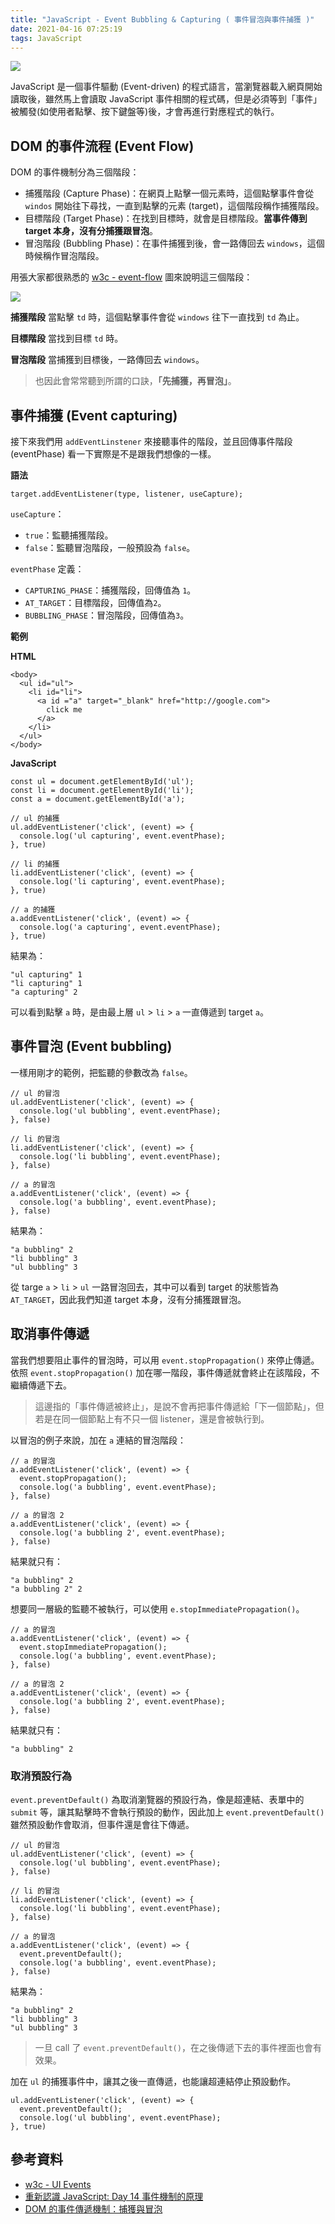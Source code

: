 ```yaml
---
title: "JavaScript - Event Bubbling & Capturing ( 事件冒泡與事件捕獲 )"
date: 2021-04-16 07:25:19
tags: JavaScript
---
```

![](/uploads/note.jpg)

JavaScript 是一個事件驅動 (Event-driven) 的程式語言，當瀏覽器載入網頁開始讀取後，雖然馬上會讀取 JavaScript 事件相關的程式碼，但是必須等到「事件」被觸發(如使用者點擊、按下鍵盤等)後，才會再進行對應程式的執行。
<!-- more -->
## DOM 的事件流程 (Event Flow)

DOM 的事件機制分為三個階段：
* 捕獲階段 (Capture Phase)：在網頁上點擊一個元素時，這個點擊事件會從 `windos` 開始往下尋找，一直到點擊的元素 (target)，這個階段稱作捕獲階段。
* 目標階段 (Target Phase)：在找到目標時，就會是目標階段。**當事件傳到 target 本身，沒有分捕獲跟冒泡**。
* 冒泡階段 (Bubbling Phase)：在事件捕獲到後，會一路傳回去 `windows`，這個時候稱作冒泡階段。

用張大家都很熟悉的 [w3c - event-flow](https://www.w3.org/TR/DOM-Level-3-Events/#event-flow) 圖來說明這三個階段：

![](https://www.w3.org/TR/DOM-Level-3-Events/images/eventflow.svg)

**捕獲階段**
當點擊 `td` 時，這個點擊事件會從 `windows` 往下一直找到 `td` 為止。

**目標階段**
當找到目標 `td` 時。

**冒泡階段**
當捕獲到目標後，一路傳回去 `windows`。

>也因此會常常聽到所謂的口訣，**「先捕獲，再冒泡」**。

## 事件捕獲 (Event capturing)

接下來我們用 `addEventLinstener` 來接聽事件的階段，並且回傳事件階段 (eventPhase) 看一下實際是不是跟我們想像的一樣。

**語法**
```javascript=
target.addEventListener(type, listener, useCapture);
```
`useCapture`：

* `true`：監聽捕獲階段。
* `false`：監聽冒泡階段，一般預設為 `false`。

`eventPhase` 定義：

* `CAPTURING_PHASE`：捕獲階段，回傳值為 `1`。
* `AT_TARGET`：目標階段，回傳值為`2`。
* `BUBBLING_PHASE`：冒泡階段，回傳值為`3`。

**範例**

**HTML**

```html=
<body>
  <ul id="ul">
    <li id="li">
      <a id ="a" target="_blank" href="http://google.com">
        click me
      </a>
    </li>
  </ul>
</body>
```
**JavaScript**

```javascript=
const ul = document.getElementById('ul');
const li = document.getElementById('li');
const a = document.getElementById('a');

// ul 的捕獲
ul.addEventListener('click', (event) => {
  console.log('ul capturing', event.eventPhase);
}, true)

// li 的捕獲
li.addEventListener('click', (event) => {
  console.log('li capturing', event.eventPhase);
}, true)

// a 的捕獲
a.addEventListener('click', (event) => {
  console.log('a capturing', event.eventPhase);
}, true)
```

結果為：

```javascript=
"ul capturing" 1
"li capturing" 1
"a capturing" 2
```

可以看到點擊 `a` 時，是由最上層 `ul` > `li` > `a` 一直傳遞到 target `a`。

## 事件冒泡 (Event bubbling)

一樣用剛才的範例，把監聽的參數改為 `false`。

```javascript=
// ul 的冒泡
ul.addEventListener('click', (event) => {
  console.log('ul bubbling', event.eventPhase);
}, false)

// li 的冒泡
li.addEventListener('click', (event) => {
  console.log('li bubbling', event.eventPhase);
}, false)

// a 的冒泡
a.addEventListener('click', (event) => {
  console.log('a bubbling', event.eventPhase);
}, false)
```
結果為：

```javascript=
"a bubbling" 2
"li bubbling" 3
"ul bubbling" 3
```

從 targe `a` > `li` > `ul` 一路冒泡回去，其中可以看到 target 的狀態皆為 `AT_TARGET`，因此我們知道 target 本身，沒有分捕獲跟冒泡。

## 取消事件傳遞

當我們想要阻止事件的冒泡時，可以用 `event.stopPropagation()` 來停止傳遞。依照 `event.stopPropagation()` 加在哪一階段，事件傳遞就會終止在該階段，不繼續傳遞下去。

>這邊指的「事件傳遞被終止」，是說不會再把事件傳遞給「下一個節點」，但若是在同一個節點上有不只一個 listener，還是會被執行到。

以冒泡的例子來說，加在 `a` 連結的冒泡階段：

```javascript=
// a 的冒泡
a.addEventListener('click', (event) => {
  event.stopPropagation();
  console.log('a bubbling', event.eventPhase);
}, false)

// a 的冒泡 2
a.addEventListener('click', (event) => {
  console.log('a bubbling 2', event.eventPhase);
}, false)
```

結果就只有：
```javascript=
"a bubbling" 2
"a bubbling 2" 2
```

想要同一層級的監聽不被執行，可以使用 `e.stopImmediatePropagation()`。

```javascript=
// a 的冒泡
a.addEventListener('click', (event) => {
  event.stopImmediatePropagation();
  console.log('a bubbling', event.eventPhase);
}, false)

// a 的冒泡 2
a.addEventListener('click', (event) => {
  console.log('a bubbling 2', event.eventPhase);
}, false)
```
結果就只有：
```javascript=
"a bubbling" 2
```

### 取消預設行為

`event.preventDefault()` 為取消瀏覽器的預設行為，像是超連結、表單中的 `submit` 等，讓其點擊時不會執行預設的動作，因此加上 `event.preventDefault()` 雖然預設動作會取消，但事件還是會往下傳遞。


```javascript=
// ul 的冒泡
ul.addEventListener('click', (event) => {
  console.log('ul bubbling', event.eventPhase);
}, false)

// li 的冒泡
li.addEventListener('click', (event) => {
  console.log('li bubbling', event.eventPhase);
}, false)

// a 的冒泡
a.addEventListener('click', (event) => {
  event.preventDefault();
  console.log('a bubbling', event.eventPhase);
}, false)
```

結果為：

```javascript=
"a bubbling" 2
"li bubbling" 3
"ul bubbling" 3
```

>一旦 call 了 `event.preventDefault()`，在之後傳遞下去的事件裡面也會有效果。

加在 `ul` 的捕獲事件中，讓其之後一直傳遞，也能讓超連結停止預設動作。

```javascript=
ul.addEventListener('click', (event) => { 
  event.preventDefault();
  console.log('ul bubbling', event.eventPhase);
}, true)
```

## 參考資料
* [w3c - UI Events](https://www.w3.org/TR/DOM-Level-3-Events/#event-flow)
* [重新認識 JavaScript: Day 14 事件機制的原理](https://ithelp.ithome.com.tw/articles/10191970)
* [DOM 的事件傳遞機制：捕獲與冒泡](https://blog.techbridge.cc/2017/07/15/javascript-event-propagation/)